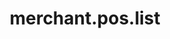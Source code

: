 ---
layout: SpecialLayout
title: merchant.pos.list
description: Endpoint description...
api: merchant
schema: merchant.pos
operationId: merchant.pos.list
operation: get
method: list
authLevel: SECRET
authRoles: Any
---